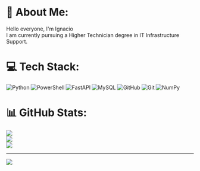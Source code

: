 # 💫 About Me:
Hello everyone, I'm Ignacio<br>I am currently pursuing a Higher Technician degree in IT Infrastructure Support.


# 💻 Tech Stack:
![Python](https://img.shields.io/badge/python-3670A0?style=for-the-badge&logo=python&logoColor=ffdd54) ![PowerShell](https://img.shields.io/badge/PowerShell-%235391FE.svg?style=for-the-badge&logo=powershell&logoColor=white) ![FastAPI](https://img.shields.io/badge/FastAPI-005571?style=for-the-badge&logo=fastapi) ![MySQL](https://img.shields.io/badge/mysql-4479A1.svg?style=for-the-badge&logo=mysql&logoColor=white) ![GitHub](https://img.shields.io/badge/github-%23121011.svg?style=for-the-badge&logo=github&logoColor=white) ![Git](https://img.shields.io/badge/git-%23F05033.svg?style=for-the-badge&logo=git&logoColor=white) ![NumPy](https://img.shields.io/badge/numpy-%23013243.svg?style=for-the-badge&logo=numpy&logoColor=white)
# 📊 GitHub Stats:
![](https://github-readme-stats.vercel.app/api?username=nachodev7&theme=dark&hide_border=true&include_all_commits=true&count_private=false)<br/>
![](https://nirzak-streak-stats.vercel.app/?user=nachodev7&theme=dark&hide_border=true)<br/>
![](https://github-readme-stats.vercel.app/api/top-langs/?username=nachodev7&theme=dark&hide_border=true&include_all_commits=true&count_private=false&layout=compact)

---
[![](https://visitcount.itsvg.in/api?id=nachodev7&icon=0&color=0)](https://visitcount.itsvg.in)

<!-- Proudly created with GPRM ( https://gprm.itsvg.in ) -->











